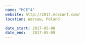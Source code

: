 ```yaml
---
name: "MCE^4"
website: http://2017.mceconf.com/
location: Warsaw, Poland

date_start: 2017-05-08
date_end:   2017-05-09
---
```

